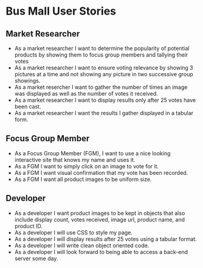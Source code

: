 # Bus Mall User Stories

## Market Researcher
* As a market researcher I want to determine the popularity of potential products by showing them to focus group members and tallying their votes
* As a market researcher I want to ensure voting relevance by showing 3 pictures at a time and not showing any picture in two successive group showings.
* As a market resercher I want to gather the number of times an image was displayed as well as the number of votes it received.
* As a market researcher I want to display results only after 25 votes have been cast.
* As a market researcher I want the results I gather displayed in a tabular form.

## Focus Group Member

* As a Focus Group Member (FGM), I want to use a nice looking interactive site that knows my name and uses it.
* As a FGM I want to simply click on an image to vote for it.
* As a FGM I want visual confirmation that my vote has been recorded.
* As a FGM I want all product images to be uniform size.

## Developer

* As a developer I want product images to be kept in objects that also include display count, votes received, image url, product name, and product ID.
* As a developer I will use CSS to style my page.
* As a developer I will display results after 25 votes using a tabular format.
* As a developer I will write clean object oriented code.
* As a developer I will look forward to being able to access a back-end server some day.
